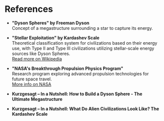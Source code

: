 # References 

- **"Dyson Spheres" by Freeman Dyson**  
  Concept of a megastructure surrounding a star to capture its energy.  

- **"Stellar Exploitation" by Kardashev Scale**  
  Theoretical classification system for civilizations based on their energy use, with Type II and Type III civilizations utilizing stellar-scale energy sources like Dyson Spheres.  
  [Read more on Wikipedia](https://en.wikipedia.org/wiki/Kardashev_scale)  

- **"NASA's Breakthrough Propulsion Physics Program"**  
  Research program exploring advanced propulsion technologies for future space travel.  
  [More info on NASA](https://www.nasa.gov/Breakthrough-Propulsion-Physics)  

- **Kurzgesagt – In a Nutshell: How to Build a Dyson Sphere - The Ultimate Megastructure**  

- **Kurzgesagt – In a Nutshell: What Do Alien Civilizations Look Like? The Kardashev Scale**  
